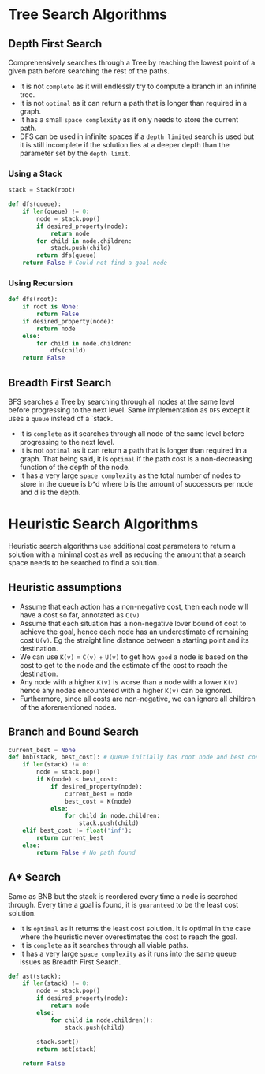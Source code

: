 # Tree Search Algorithms

## Depth First Search
Comprehensively searches through a Tree by reaching the lowest point of a given path before searching the rest of the paths.

* It is not `complete` as it will endlessly try to compute a branch in an infinite tree. 
* It is not `optimal` as it can return a path that is longer than required in a graph.
* It has a small `space complexity` as it only needs to store the current path. 
* DFS can be used in infinite spaces if a `depth limited` search is used but it is still incomplete if the solution lies at a deeper depth than the parameter set by the `depth limit`.

### Using a Stack
```python
stack = Stack(root)

def dfs(queue):
    if len(queue) != 0:
        node = stack.pop()
        if desired_property(node):
            return node
        for child in node.children:
            stack.push(child)
        return dfs(queue)
    return False # Could not find a goal node 

```

### Using Recursion

```python
def dfs(root):
    if root is None:
        return False
    if desired_property(node):
        return node
    else:
        for child in node.children:
            dfs(child)
    return False
```

## Breadth First Search

BFS searches a Tree by searching through all nodes at the same level before progressing to the next level. Same implementation as `DFS` except it uses a `queue` instead of a `stack.

* It is `complete` as it searches through all node of the same level before progressing to the next level.
* It is not `optimal` as it can return a path that is longer than required in a graph. That being said, it is `optimal` if the path cost is a non-decreasing function of the depth of the node.
* It has a very large `space complexity` as the total number of nodes to store in the queue is b^d where b is the amount of successors per node and d is the depth.


# Heuristic Search Algorithms

Heuristic search algorithms use additional cost parameters to return a solution with a minimal cost as well as reducing the amount that a search space needs to be searched to find a solution.

## Heuristic assumptions
* Assume that each action has a non-negative cost, then each node will have a cost so far, annotated as `C(v)`
* Assume that each situation has a non-negative lover bound of cost to achieve the goal, hence each node has an underestimate of remaining cost `U(v)`. Eg the straight line distance between a starting point and its destination.
* We can use `K(v)` = `C(v)` + `U(v)` to get how `good` a node is based on the cost to get to the node and the estimate of the cost to reach the destination. 
* Any node with a higher `K(v)` is worse than a node with a lower `K(v)` hence any nodes encountered with a higher `K(v)` can be ignored. 
* Furthermore, since all costs are non-negative, we can ignore all children of the 
aforementioned nodes.

## Branch and Bound Search

```python
current_best = None
def bnb(stack, best_cost): # Queue initially has root node and best cost is infinity
    if len(stack) != 0:
        node = stack.pop()
        if K(node) < best_cost:
            if desired_property(node):
                current_best = node
                best_cost = K(node)
            else:
                for child in node.children:
                    stack.push(child)
    elif best_cost != float('inf'):
        return current_best
    else:
        return False # No path found 


```

## A* Search

Same as BNB but the stack is reordered every time a node is searched through. Every time a goal is found, it is `guaranteed` to be the least cost solution.

* It is `optimal` as it returns the least cost solution. It is optimal in the case where the heuristic never overestimates the cost to reach the goal.
* It is `complete` as it searches through all viable paths.
* It has a very large `space complexity` as it runs into the same queue issues as Breadth First Search.

```python
def ast(stack):
    if len(stack) != 0:
        node = stack.pop()
        if desired_property(node):
            return node
        else:
            for child in node.children():
                stack.push(child)
        
        stack.sort()
        return ast(stack)

    return False
```